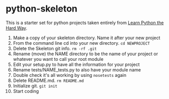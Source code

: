 # python-skeleton
This is a starter set for python projects taken entirely from [Learn Python the Hard Way](https://learncodethehardway.org/python/).

1. Make a copy of your skeleton directory. Name it after your new project
2. From the command line cd into your new directory. `cd NEWPROJECT`
3. Delete the Skeleton git info. `rm -rf .git`
4. Rename (move) the NAME directory to be the name of your project or whatever you want to call your root module
5. Edit your setup.py to have all the information for your project
6. Rename tests/NAME_tests.py to also have your module name
7. Double check it's all working by using `nosetests` again
8. Delete README.md. `rm README.md`
8. Initialize git. `git init`
9. Start coding
